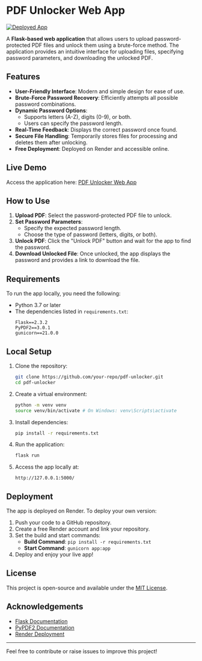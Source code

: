 # PDF Unlocker Web App

[![Deployed App](https://img.shields.io/badge/Live%20App-Link-green)](https://password-recovery-for-pdf-file.onrender.com)

A **Flask-based web application** that allows users to upload password-protected PDF files and unlock them using a brute-force method. The application provides an intuitive interface for uploading files, specifying password parameters, and downloading the unlocked PDF.

## Features

- **User-Friendly Interface**: Modern and simple design for ease of use.
- **Brute-Force Password Recovery**: Efficiently attempts all possible password combinations.
- **Dynamic Password Options**:
  - Supports letters (A-Z), digits (0-9), or both.
  - Users can specify the password length.
- **Real-Time Feedback**: Displays the correct password once found.
- **Secure File Handling**: Temporarily stores files for processing and deletes them after unlocking.
- **Free Deployment**: Deployed on Render and accessible online.

## Live Demo

Access the application here: [PDF Unlocker Web App](https://password-recovery-for-pdf-file.onrender.com)

## How to Use

1. **Upload PDF**: Select the password-protected PDF file to unlock.
2. **Set Password Parameters**:
   - Specify the expected password length.
   - Choose the type of password (letters, digits, or both).
3. **Unlock PDF**: Click the "Unlock PDF" button and wait for the app to find the password.
4. **Download Unlocked File**: Once unlocked, the app displays the password and provides a link to download the file.

## Requirements

To run the app locally, you need the following:

- Python 3.7 or later
- The dependencies listed in `requirements.txt`:
  ```plaintext
  Flask==2.3.2
  PyPDF2==3.0.1
  gunicorn==21.0.0
  ```

## Local Setup

1. Clone the repository:
   ```bash
   git clone https://github.com/your-repo/pdf-unlocker.git
   cd pdf-unlocker
   ```
2. Create a virtual environment:
   ```bash
   python -m venv venv
   source venv/bin/activate # On Windows: venv\Scripts\activate
   ```
3. Install dependencies:
   ```bash
   pip install -r requirements.txt
   ```
4. Run the application:
   ```bash
   flask run
   ```
5. Access the app locally at:
   ```
   http://127.0.0.1:5000/
   ```

## Deployment

The app is deployed on Render. To deploy your own version:

1. Push your code to a GitHub repository.
2. Create a free Render account and link your repository.
3. Set the build and start commands:
   - **Build Command**: `pip install -r requirements.txt`
   - **Start Command**: `gunicorn app:app`
4. Deploy and enjoy your live app!

## License

This project is open-source and available under the [MIT License](LICENSE).

## Acknowledgements

- [Flask Documentation](https://flask.palletsprojects.com/)
- [PyPDF2 Documentation](https://pypdf2.readthedocs.io/)
- [Render Deployment](https://render.com)

---

Feel free to contribute or raise issues to improve this project!

